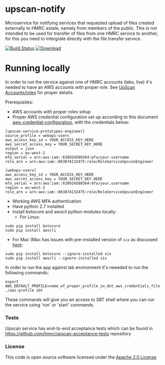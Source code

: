 # upscan-notify

Microservice for notifying services that requested upload of files created externally to HMRC estate, namely from members of the public.
This is not intended to be used for transfer of files from one HMRC service to another, for this you need to intergrate
directly with the file transfer service.

[![Build Status](https://travis-ci.org/hmrc/upscan-notify.svg)](https://travis-ci.org/hmrc/upscan-notify) [ ![Download](https://api.bintray.com/packages/hmrc/releases/upscan-notify/images/download.svg) ](https://bintray.com/hmrc/releases/upscan-notify/_latestVersion)

# Running locally

In order to run the service against one of HMRC accounts (labs, live) it's needed to have an AWS accounts with proper
role. See [UpScan Accounts/roles](https://github.tools.tax.service.gov.uk/HMRC/aws-users/blob/master/AccountLinks.md)
for proper details.

Prerequisites:
- AWS accounts with proper roles setup
- Proper AWS credential configuration set up according to this document [aws-credential-configuration](https://github.tools.tax.service.gov.uk/HMRC/aws-users), with the credentials below:
```
[upscan-service-prototypes-engineer]
source_profile = webops-users
aws_access_key_id = YOUR_ACCESS_KEY_HERE
aws_secret_access_key = YOUR_SECRET_KEY_HERE
output = json
region = eu-west-2
mfa_serial = arn:aws:iam::638924580364:mfa/your.username
role_arn = arn:aws:iam::063874132475:role/RoleServiceUpscanEngineer

[webops-users]
aws_access_key_id = YOUR_ACCESS_KEY_HERE
aws_secret_access_key = YOUR_SECRET_KEY_HERE
mfa_serial = arn:aws:iam::638924580364:mfa/your.username
region = eu-west-2
role_arn = arn:aws:iam::063874132475:role/RoleServiceUpscanEngineer
```
- Working AWS MFA authentication
- Have python 2.7 installed
- Install botocore and awscli python modules locally:
  - For Linux:
```
sudo pip install botocore
sudo pip install awscli
```
  - For Mac (Mac has issues with pre-installed version of ```six``` as discussed [here](https://github.com/pypa/pip/issues/3165):
```
sudo pip install botocore --ignore-installed six
sudo pip install awscli --ignore-installed six
```

In order to run the app against lab environment it's neeeded to run the following commands:
```
export AWS_DEFAULT_PROFILE=name_of_proper_profile_in_dot_aws_credentials_file
./aws-profile sbt
```
These commands will give you an access to SBT shell where you can run the service using 'run' or 'start' commands.

### Tests

Upscan service has end-to-end acceptance tests which can be found in https://github.com/hmrc/upscan-acceptance-tests repository
### License

This code is open source software licensed under the [Apache 2.0 License]("http://www.apache.org/licenses/LICENSE-2.0.html")
